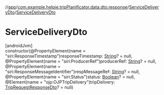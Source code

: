 //[app](../../../index.md)/[com.example.helpie.tripPlanificator.data.dto.response](../index.md)/[ServiceDeliveryDto](index.md)/[ServiceDeliveryDto](-service-delivery-dto.md)

# ServiceDeliveryDto

[androidJvm]\
constructor(@PropertyElement(name = &quot;siri:ResponseTimestamp&quot;)responseTimestamp: [String](https://kotlinlang.org/api/latest/jvm/stdlib/kotlin/-string/index.html)? = null, @PropertyElement(name = &quot;siri:ProducerRef&quot;)producerRef: [String](https://kotlinlang.org/api/latest/jvm/stdlib/kotlin/-string/index.html)? = null, @PropertyElement(name = &quot;siri:ResponseMessageIdentifier&quot;)respMessageRef: [String](https://kotlinlang.org/api/latest/jvm/stdlib/kotlin/-string/index.html)? = null, @PropertyElement(name = &quot;siri:Status&quot;)status: [Boolean](https://kotlinlang.org/api/latest/jvm/stdlib/kotlin/-boolean/index.html)? = null, @Element(name = &quot;ojp:OJPTripDelivery&quot;)tripDelivery: [TripRequestResponseDto](../-trip-request-response-dto/index.md)? = null)
